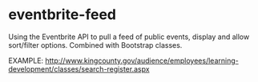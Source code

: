 # eventbrite-feed
Using the Eventbrite API to pull a feed of public events, display and allow sort/filter options. Combined with Bootstrap classes. 

EXAMPLE: http://www.kingcounty.gov/audience/employees/learning-development/classes/search-register.aspx
